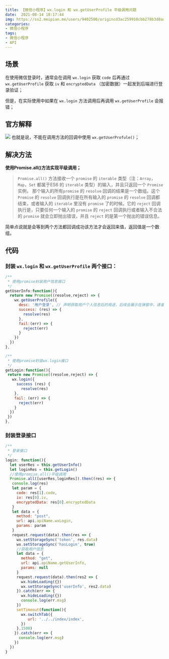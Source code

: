 ```yaml
---
title: 【微信小程序】wx.login 和 wx.getUserProfile 平级调用问题
date:  2021-08-14 18:17:44
img: https://ss2.meipian.me/users/9402500/origincd3ac259910cbb278b3d8aae6a1bbea4.jpg?imageView2/2/w/750/h/1400/q/80
categories: 
- 微信小程序
tags:
- 微信小程序
- API
---
```


## 场景
在使用微信登录时，通常会在调用 `wx.login` 获取 `code` 后再通过 `wx.getUserProfile` 获取 `iv` 和 `encryptedData` （加密数据）一起发到后端进行登录验证；

但是，在实际使用中如果在 `wx.login` 方法调用后再调用 `wx.getUserProfile` 会报错；

## 官方解释
![](https://img-blog.csdnimg.cn/ede8acb9f67646459cccccf61c046ade.png?x-oss-process=image/watermark,type_ZmFuZ3poZW5naGVpdGk,shadow_10,text_aHR0cHM6Ly9ibG9nLmNzZG4ubmV0L0plc3NpZWVlZWVlZQ==,size_16,color_FFFFFF,t_70)
也就是说，不能在调用方法的回调中使用 `wx.getUserProfule()`；

## 解决方法
**使用Promise.all()方法实现平级调用；**

> `Promise.all()` 方法接收一个 `promise` 的 `iterable` 类型（注：`Array`，`Map`，`Set` 都属于ES6 的 `iterable` 类型）的输入，并且只返回一个 `Promise` 实例， 那个输入的所有`promise` 的 `resolve` 回调的结果是一个数组。这个 `Promise` 的 `resolve` 回调执行是在所有输入的 `promise` 的 `resolve` 回调都结束，或者输入的 `iterable` 里没有 `promise` 了的时候。它的 `reject` 回调执行是，只要任何一个输入的 `promise` 的 `reject` 回调执行或者输入不合法的 `promise` 就会立即抛出错误，并且 `reject` 的是第一个抛出的错误信息。

简单点说就是会等到两个方法都回调成功该方法才会返回来值，返回值是一个数组。

## 代码
### 封装 `wx.login` 和 `wx.getUserProfile` 两个接口：

```javascript
/**
 * 使用promise封装用户信息接口
 */
getUserInfo:function(){
  return new Promise((resolve,reject) => {
    wx.getUserProfile({
      desc: '用户登录', // 声明获取用户个人信息后的用途，后续会展示在弹窗中，请谨慎填写
      success: (res) => {
        resolve(res)
      },
      fail:(err) => {
        reject(err)
      }
    })
  })
},

/**
 * 使用promise封装wx.login接口
 */
getLogin:function(){
 return new Promise((resolve,reject) => {
   wx.login({
     success (res) {
       resolve(res)
    },
    fail: (err) => {
      reject(err)
   	}
  })
 })
},
```

### 封装登录接口

```javascript
/**
 * 登录接口
 */
login: function(){
  let userRes = this.getUserInfo()
  let loginRes = this.getLogin()
  //使用promise.all()平级调用
  Promise.all([userRes,loginRes]).then((res) => {
   console.log(res)
   let param = {
     code: res[1].code,
     iv: res[0].iv,
     encryptedData: res[0].encryptedData
   }
   let data = {
     method: "post",
     url: api.apiName.wxLogin,
     params: param
   }
   request.request(data).then(res => {
     wx.setStorageSync('token', res.data)
     wx.setStorageSync('hasLogin', true)
     //获取用户信息
     let data = {
       method: "get",
       url: api.apiName.getUserInfo,
       params: null
     }
     request.request(data).then(res2 => {
       wx.hideLoading({})
       wx.setStorageSync('userInfo', res2.data)
     }).catch(err => {
       wx.hideLoading({})
       console.log(err.msg)
     })
     setTimeout(function(){
       wx.switchTab({
          url: '../../index/index',
       })
     },1500)
    }).catch(err => {
      console.log(err.msg)
    })
  })
}
```
